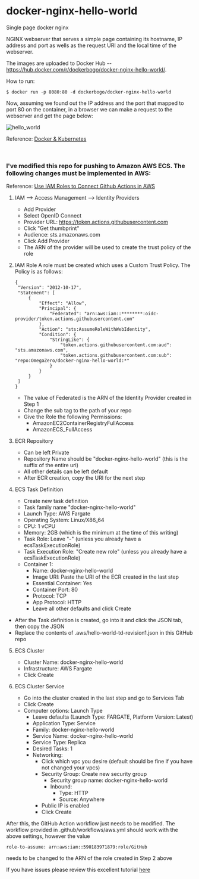# docker-nginx-hello-world
Single page docker nginx 


NGINX webserver that serves a simple page containing its hostname, IP address and port as wells as the request URI and the local time of the webserver.

The images are uploaded to Docker Hub -- https://hub.docker.com/r/dockerbogo/docker-nginx-hello-world/.

How to run:
```
$ docker run -p 8080:80 -d dockerbogo/docker-nginx-hello-world
```

Now, assuming we found out the IP address and the port that mapped to port 80 on the container, in a browser we can make a request to the webserver and get the page below: 

![hello_world](./hello_world.png)


Reference: [Docker & Kubernetes](http://bogotobogo.com/DevOps/Docker/Docker_Kubernetes.php)

<br>

### I've modified this repo for pushing to Amazon AWS ECS. The following changes must be implemented in AWS:
Reference: [Use IAM Roles to Connect Github Actions in AWS](https://aws.amazon.com/blogs/security/use-iam-roles-to-connect-github-actions-to-actions-in-aws/)
1) IAM --> Access Management --> Identity Providers
   - Add Provider
   - Select OpenID Connect
   - Provider URL: https://token.actions.githubusercontent.com
   - Click "Get thumbprint"
   - Audience: sts.amazonaws.com
   - Click Add Provider
   - The ARN of the provider will be used to create the trust policy of the role
     
2) IAM Role
   A role must be created which uses a Custom Trust Policy. The Policy is as follows:
   ```
   {
    "Version": "2012-10-17",
    "Statement": [
        {
            "Effect": "Allow",
            "Principal": {
                "Federated": "arn:aws:iam::********:oidc-provider/token.actions.githubusercontent.com"
            },
            "Action": "sts:AssumeRoleWithWebIdentity",
            "Condition": {
                "StringLike": {
                    "token.actions.githubusercontent.com:aud": "sts.amazonaws.com",
                    "token.actions.githubusercontent.com:sub": "repo:OmegaZero/docker-nginx-hello-world:*"
                }
            }
        }
    ]
   }
   ```
   - The value of Federated is the ARN of the Identity Provider created in Step 1
   - Change the sub tag to the path of your repo
   - Give the Role the following Permissions:
     - AmazonEC2ContainerRegistryFullAccess
     - AmazonECS_FullAccess

3) ECR Repository
   - Can be left Private
   - Repository Name should be "docker-nginx-hello-world" (this is the suffix of the entire uri)
   - All other details can be left default
   - After ECR creation, copy the URI for the next step
  
4) ECS Task Definition
   - Create new task definition
   - Task family name "docker-nginx-hello-world"
   - Launch Type: AWS Fargate
   - Operating System: Linux/X86_64
   - CPU: 1 vCPU
   - Memory: 2GB (which is the minimum at the time of this writing)
   - Task Role: Leave "-" (unless you already have a ecsTaskExecutionRole)
   - Task Execution Role: "Create new role" (unless you already have a ecsTaskExecutionRole)
   - Container 1:
     - Name: docker-nginx-hello-world
     - Image URI: Paste the URI of the ECR created in the last step
     - Essential Container: Yes
     - Container Port: 80
     - Protocol: TCP
     - App Protocol: HTTP
     - Leave all other defaults and click Create
  - After the Task definition is created, go into it and click the JSON tab, then copy the JSON
  - Replace the contents of .aws/hello-world-td-revision1.json in this GitHub repo

5) ECS Cluster
   - Cluster Name: docker-nginx-hello-world
   - Infrastructure: AWS Fargate
   - Click Create

6) ECS Cluster Service
   - Go into the cluster created in the last step and go to Services Tab
   - Click Create
   - Computer options: Launch Type
     - Leave defaulta (Launch Type: FARGATE, Platform Version: Latest)
     - Application Type: Service
     - Family: docker-nginx-hello-world
     - Service Name: docker-nginx-hello-world
     - Service Type: Replica
     - Desired Tasks: 1
     - Networking:
       - Click which vpc you desire (default should be fine if you have not changed your vpcs)
       - Security Group: Create new security group
         - Security group name: docker-nginx-hello-world
         - Inbound:
           - Type: HTTP
           - Source: Anywhere
       - Public IP is enabled
       - Click Create

After this, the GitHub Action workflow just needs to be modified. The workflow provided in .github/workflows/aws.yml should work with the above settings, however the value 
```
role-to-assume: arn:aws:iam::590183971879:role/GitHub
```
needs to be changed to the ARN of the role created in Step 2 above

If you have issues please review this excellent tutorial [here](https://www.youtube.com/watch?v=mdFOohfheJc&t=101s&ab_channel=CloudArchitectRahul)
